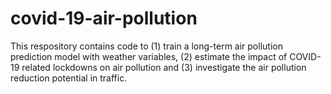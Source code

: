 # covid-19-air-pollution
This respository contains code to (1) train a long-term air pollution prediction model with weather variables, (2) estimate the impact of COVID-19 related lockdowns on air pollution and (3) investigate the air pollution reduction potential in traffic.
